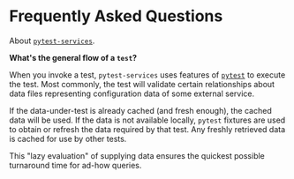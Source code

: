 <!-- This Source Code Form is subject to the terms of the Mozilla Public
   - License, v. 2.0. If a copy of the MPL was not distributed with this
   - file, You can obtain one at https://mozilla.org/MPL/2.0/. -->

# Frequently Asked Questions

About [``pytest-services``][pts].


[pts]: https://github.com/mozilla-services/pytest-services

**What's the general flow of a ``test``?**

When you invoke a test, ``pytest-services`` uses features of
[``pytest``][pytest] to execute the test. Most commonly, the test will
validate certain relationships about data files representing
configuration data of some external service.

If the data-under-test is already cached (and fresh enough), the cached
data will be used. If the data is not available locally, ``pytest``
fixtures are used to obtain or refresh the data required by that test.
Any freshly retrieved data is cached for use by other tests.

This "lazy evaluation" of supplying data ensures the quickest possible
turnaround time for ad-how queries.


[pytest]: https://pytest.org/
